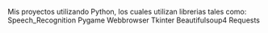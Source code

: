 Mis proyectos utilizando Python, los cuales utilizan librerias tales como:
Speech_Recognition
Pygame
Webbrowser
Tkinter
Beautifulsoup4
Requests
